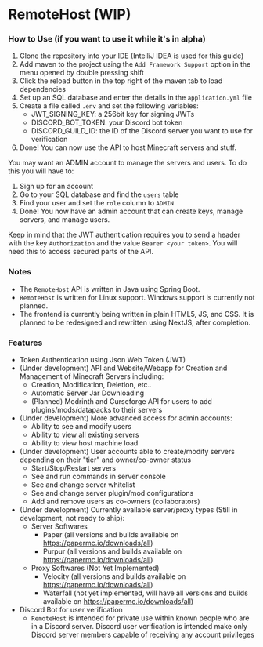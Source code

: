 # RemoteHost (WIP)

### How to Use (if you want to use it while it's in alpha)
1. Clone the repository into your IDE (IntelliJ IDEA is used for this guide)
2. Add maven to the project using the `Add Framework Support` option in the menu opened by double pressing shift
3. Click the reload button in the top right of the maven tab to load dependencies
4. Set up an SQL database and enter the details in the `application.yml` file
5. Create a file called `.env` and set the following variables:
    - JWT_SIGNING_KEY: a 256bit key for signing JWTs
    - DISCORD_BOT_TOKEN: your Discord bot token
    - DISCORD_GUILD_ID: the ID of the Discord server you want to use for verification
6. Done! You can now use the API to host Minecraft servers and stuff.

You may want an ADMIN account to manage the servers and users. To do this you will have to:
1. Sign up for an account
2. Go to your SQL database and find the `users` table
3. Find your user and set the `role` column to `ADMIN`
4. Done! You now have an admin account that can create keys, manage servers, and manage users.

Keep in mind that the JWT authentication requires you to send a header with the key `Authorization` and the value `Bearer <your token>`. You will need this to access secured parts of the API.

### Notes
- The `RemoteHost` API is written in Java using Spring Boot.
- `RemoteHost` is written for Linux support. Windows support is currently not planned.
- The frontend is currently being written in plain HTML5, JS, and CSS. It is planned to be redesigned and rewritten using NextJS, after completion.

### Features
- Token Authentication using Json Web Token (JWT)
- (Under development) API and Website/Webapp for Creation and Management of Minecraft Servers including:
    - Creation, Modification, Deletion, etc..
    - Automatic Server Jar Downloading
    - (Planned) Modrinth and Curseforge API for users to add plugins/mods/datapacks to their servers
- (Under development) More advanced access for admin accounts:
    - Ability to see and modify users
    - Ability to view all existing servers
    - Ability to view host machine load
- (Under development) User accounts able to create/modify servers depending on their "tier" and owner/co-owner status
    - Start/Stop/Restart servers
    - See and run commands in server console
    - See and change server whitelist
    - See and change server plugin/mod configurations
    - Add and remove users as co-owners (collaborators)
- (Under development) Currently available server/proxy types (Still in development, not ready to ship):
    - Server Softwares
        - Paper (all versions and builds available on https://papermc.io/downloads/all)
        - Purpur (all versions and builds available on https://papermc.io/downloads/all)
    - Proxy Softwares (Not Yet Implemented)
        - Velocity (all versions and builds available on https://papermc.io/downloads/all)
        - Waterfall (not yet implemented, will have all versions and builds available on https://papermc.io/downloads/all)
- Discord Bot for user verification
    - `RemoteHost` is intended for private use within known people who are in a Discord server. Discord user verification is intended make only Discord server members capable of receiving any account privileges

